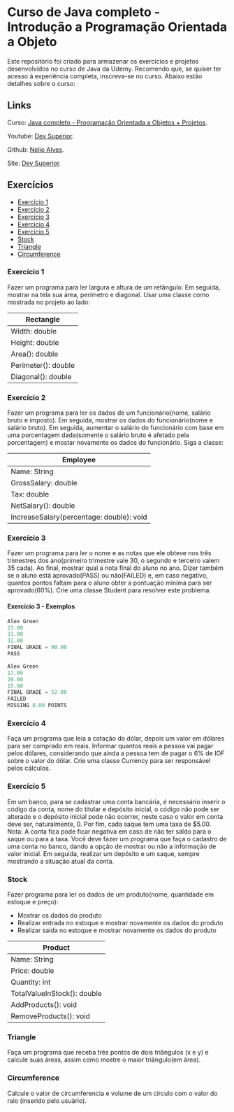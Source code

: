 # Curso de Java completo - Introdução a Programação Orientada a Objeto

Este repositório foi criado para armazenar os exercícios e projetos desenvolvidos no curso de Java da Udemy. Recomendo que, se quiser ter acesso à experiência completa, inscreva-se no curso. Abaixo estão detalhes sobre o curso:

## Links

Curso: [Java completo - Programação Orientada a Objetos + Projetos](https://www.udemy.com/course/java-curso-completo/).

Youtube: [Dev Superior](https://www.youtube.com/@DevSuperior).

Github: [Nelio Alves](https://github.com/acenelio).

Site: [Dev Superior](https://devsuperior.com.br).

## Exercícios

- [Exercício 1](#exercício-1)
- [Exercício 2](#exercício-2)
- [Exercício 3](#exercício-3)
- [Exercício 4](#exercício-4)
- [Exercício 5](#exercício-5)
- [Stock](#stock)
- [Triangle](#triangle)
- [Circumference](#circumference)

### Exercício 1

Fazer um programa para ler largura e altura de um retângulo. Em seguida, mostrar na tela sua área, perímetro e diagonal. Usar uma classe como mostrada no projeto ao lado:

|Rectangle|
|---|
|Width: double|
|Height: double|
|Area(): double|
|Perimeter(): double|
|Diagonal(): double|

### Exercício 2

Fazer um programa para ler os dados de um funcionário(nome, salário bruto e imposto). Em seguida, mostrar os dados do funcionário(nome e salário bruto). Em seguida, aumentar o salário do funcionário com base em uma porcentagem dada(somente o salário bruto é afetado pela porcentagem) e mostar novamente os dados do funcionário. Siga a classe:

|Employee|
|---|
|Name: String|
|GrossSalary: double|
|Tax: double|
|NetSalary(): double|
|IncreaseSalary(percentage: double): void|

### Exercício 3

Fazer um programa para ler o nome e as notas que ele obteve nos três trimestres dos ano(primeiro trimestre vale 30, o segundo e terceiro valem 35 cada). Ao final, mostrar qual a nota final do aluno no ano. Dizer também se o aluno está aprovado(PASS) ou não(FAILED) e, em caso negativo, quantos pontos faltam para o aluno obter a pontuação mínima para ser aprovado(60%). Crie uma classe Student para resolver este problema:

#### Exercício 3 - Exemplos

```java
Alex Green
27.00
31.00
32.00 
FINAL GRADE = 90.00
PASS
```

```java
Alex Green
17.00
20.00
15.00 
FINAL GRADE = 52.00
FAILED
MISSING 8.00 POINTS
```

### Exercício 4

Faça um programa que leia a cotação do dólar, depois um valor em dólares para ser comprado em reais. Informar quantos reais a pessoa vai pagar pelos dólares, considerando que ainda a pessoa tem de pagar o 6% de IOF sobre o valor do dólar. Crie uma classe Currency para ser responsável pelos cálculos.

### Exercício 5

Em um banco, para se cadastrar uma conta bancária, é necessário inserir o código da conta, nome do titular e depósito inicial, o código não pode ser alterado e o depósito inicial pode não ocorrer, neste caso o valor em conta deve ser, naturalmente, 0. Por fim, cada saque tem uma taxa de $5.00. Nota: A conta fica pode ficar negativa em caso de não ter saldo para o saque ou para a taxa. Você deve fazer um programa que faça o cadastro de uma conta no banco, dando a opção de mostrar ou não a informação de valor inicial. Em seguida, realizar um depósito e um saque, sempre mostrando a situação atual da conta.

### Stock

Fazer programa para ler os dados de um produto(nome, quantidade em estoque e preço):

- Mostrar os dados do produto
- Realizar entrada no estoque e mostrar novamente os dados do produto
- Realizar saída no estoque e mostrar novamente os dados do produto

|Product|
|---|
| Name: String |
| Price: double |
| Quantity: int |
| TotalValueInStock(): double |
| AddProducts(): void |
| RemoveProducts(): void |

### Triangle

Faça um programa que receba três pontos de dois triângulos (x e y) e calcule suas áreas, assim como mostre o maior triângulo(em área).

### Circumference

Calcule o valor de circumferencia e volume de um círculo com o valor do raio (inserido pelo usuário).
